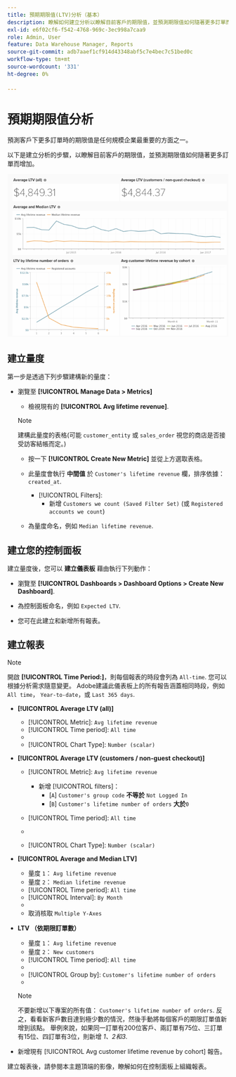 ```yaml
---
title: 預期期限值(LTV)分析（基本）
description: 瞭解如何建立分析以瞭解目前客戶的期限值，並預測期限值如何隨著更多訂單而增加。
exl-id: e6f02cf6-f542-4768-969c-3ec998a7caa9
role: Admin, User
feature: Data Warehouse Manager, Reports
source-git-commit: adb7aaef1cf914d43348abf5c7e4bec7c51bed0c
workflow-type: tm+mt
source-wordcount: '331'
ht-degree: 0%

---
```


# 預期期限值分析

預測客戶下更多訂單時的期限值是任何規模企業最重要的方面之一。

以下是建立分析的步驟，以瞭解目前客戶的期限值，並預測期限值如何隨著更多訂單而增加。

![預期期限值](../../assets/expected_ltv_720.png)

## 建立量度

第一步是透過下列步驟建構新的量度：
* 瀏覽至 **[!UICONTROL Manage Data > Metrics]**
   * 檢視現有的 **[!UICONTROL Avg lifetime revenue]**.

  >[!NOTE]
  >
  >建構此量度的表格(可能 `customer_entity` 或 `sales_order` 視您的商店是否接受訪客結帳而定。)

   * 按一下 **[!UICONTROL Create New Metric]** 並從上方選取表格。
   * 此量度會執行 **中間值** 於 `Customer's lifetime revenue` 欄，排序依據： `created_at`.
      * [!UICONTROL Filters]:
         * 新增 `Customers we count (Saved Filter Set)` (或 `Registered accounts we count`)

   * 為量度命名，例如 `Median lifetime revenue`.

## 建立您的控制面板

建立量度後，您可以 **建立儀表板** 藉由執行下列動作：
* 瀏覽至 **[!UICONTROL Dashboards > Dashboard Options > Create New Dashboard]**.
* 為控制面板命名，例如 `Expected LTV`.

* 您可在此建立和新增所有報表。

## 建立報表

>[!NOTE]
>
>開啟 **[!UICONTROL Time Period:]**，則每個報表的時段會列為 `All-time`. 您可以根據分析需求隨意變更。 Adobe建議此儀表板上的所有報告涵蓋相同時段，例如 `All time`， `Year-to-date`，或 `Last 365 days`.

* **[!UICONTROL Average LTV (all)]**
   * [!UICONTROL Metric]: `Avg lifetime revenue`
   * [!UICONTROL Time period]: `All time`
   * 
     [！UICONTROL間隔]: `None`
   * [!UICONTROL Chart Type]: `Number (scalar)`

* **[!UICONTROL Average LTV (customers / non-guest checkout)]**
   * [!UICONTROL Metric]: `Avg lifetime revenue`
      * 新增 [!UICONTROL filters]：
         * [`A`] `Customer's group code` **不等於** `Not Logged In`
         * [`B`] `Customer's lifetime number of orders` **大於**`0`

   * [!UICONTROL Time period]: `All time`
   * 
     [！UICONTROL間隔]: `None`
   * [!UICONTROL Chart Type]: `Number (scalar)`

* **[!UICONTROL Average and Median LTV]**
   * 量度 `1`： `Avg lifetime revenue`
   * 量度 `2`： `Median lifetime revenue`
   * [!UICONTROL Time period]: `All time`
   * [!UICONTROL Interval]: `By Month`
   * 
     [！UICONTROL圖表型別]: `Line`
   * 取消核取 `Multiple Y-Axes`

* **LTV （依期限訂單數）**
   * 量度 `1`： `Avg lifetime revenue`
   * 量度 `2`： `New customers`
   * [!UICONTROL Time period]: `All time`
   * 
     [！UICONTROL間隔]: `None`
   * [!UICONTROL Group by]: `Customer's lifetime number of orders`
   * 
     [！UICONTROL圖表型別]: `Line`

  >[!NOTE]
  >
  >不要新增以下專案的所有值： `Customer's lifetime number of orders`. 反之，看看新客戶數目達到極少數的情況，然後手動將每個客戶的期限訂單值新增到該點。 舉例來說，如果同一訂單有200位客戶、兩訂單有75位、三訂單有15位、四訂單有3位，則新增 *1、2和3*.

* 新增現有 [!UICONTROL Avg customer lifetime revenue by cohort] 報告。

建立報表後，請參閱本主題頂端的影像，瞭解如何在控制面板上組織報表。
